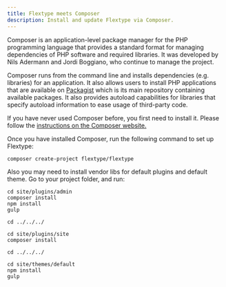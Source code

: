```yaml
---
title: Flextype meets Composer
description: Install and update Flextype via Composer.
---
```


Composer is an application-level package manager for the PHP programming language that provides a standard format for managing dependencies of PHP software and required libraries. It was developed by Nils Adermann and Jordi Boggiano, who continue to manage the project.

Composer runs from the command line and installs dependencies (e.g. libraries) for an application. It also allows users to install PHP applications that are available on [Packagist](https://packagist.org) which is its main repository containing available packages. It also provides autoload capabilities for libraries that specify autoload information to ease usage of third-party code.

If you have never used Composer before, you first need to install it. Please follow the [instructions on the Composer website.](https://getcomposer.org/doc/00-intro.md)

Once you have installed Composer, run the following command to set up Flextype:


```plaintext
composer create-project flextype/flextype
```

Also you may need to install vendor libs for default plugins and default theme.
Go to your project folder, and run:

```plaintext
cd site/plugins/admin
composer install
npm install
gulp

cd ../../../

cd site/plugins/site
composer install

cd ../../../

cd site/themes/default
npm install
gulp
```
